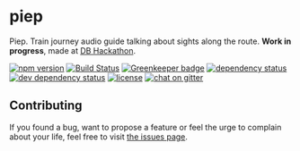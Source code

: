 # piep

Piep. Train journey audio guide talking about sights along the route. **Work in progress**, made at [DB Hackathon](https://dbmindbox.com/de/db-opendata-hackathons/hackathons/hackathon-8-db-opendata/).

[![npm version](https://img.shields.io/npm/v/piep.svg)](https://www.npmjs.com/package/piep)
[![Build Status](https://travis-ci.org/juliuste/piep.svg?branch=master)](https://travis-ci.org/juliuste/piep)
[![Greenkeeper badge](https://badges.greenkeeper.io/juliuste/piep.svg)](https://greenkeeper.io/)
[![dependency status](https://img.shields.io/david/juliuste/piep.svg)](https://david-dm.org/juliuste/piep)
[![dev dependency status](https://img.shields.io/david/dev/juliuste/piep.svg)](https://david-dm.org/juliuste/piep#info=devDependencies)
[![license](https://img.shields.io/github/license/juliuste/piep.svg?style=flat)](LICENSE)
[![chat on gitter](https://badges.gitter.im/juliuste.svg)](https://gitter.im/juliuste)

## Contributing

If you found a bug, want to propose a feature or feel the urge to complain about your life, feel free to visit [the issues page](https://github.com/juliuste/piep/issues).
